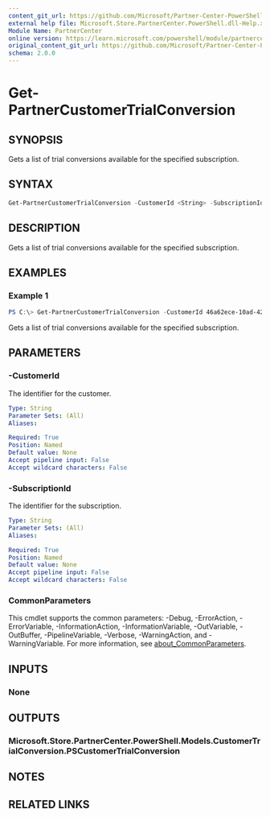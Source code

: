 ```yaml
---
content_git_url: https://github.com/Microsoft/Partner-Center-PowerShell/blob/master/docs/help/Get-PartnerCustomerTrialConversion.md
external help file: Microsoft.Store.PartnerCenter.PowerShell.dll-Help.xml
Module Name: PartnerCenter
online version: https://learn.microsoft.com/powershell/module/partnercenter/Get-PartnerCustomerTrialConversion
original_content_git_url: https://github.com/Microsoft/Partner-Center-PowerShell/blob/master/docs/help/Get-PartnerCustomerTrialConversion.md
schema: 2.0.0
---
```


# Get-PartnerCustomerTrialConversion

## SYNOPSIS
Gets a list of trial conversions available for the specified subscription.

## SYNTAX

```powershell
Get-PartnerCustomerTrialConversion -CustomerId <String> -SubscriptionId <String> [<CommonParameters>]
```

## DESCRIPTION
Gets a list of trial conversions available for the specified subscription.

## EXAMPLES

### Example 1
```powershell
PS C:\> Get-PartnerCustomerTrialConversion -CustomerId 46a62ece-10ad-42e5-b3f1-b2ed53e6fc08 -SubscriptionId 4eaffa18-12f6-441e-b16d-cc9f4a90cfb8
```

Gets a list of trial conversions available for the specified subscription.

## PARAMETERS

### -CustomerId
The identifier for the customer.

```yaml
Type: String
Parameter Sets: (All)
Aliases:

Required: True
Position: Named
Default value: None
Accept pipeline input: False
Accept wildcard characters: False
```

### -SubscriptionId
The identifier for the subscription.

```yaml
Type: String
Parameter Sets: (All)
Aliases:

Required: True
Position: Named
Default value: None
Accept pipeline input: False
Accept wildcard characters: False
```

### CommonParameters
This cmdlet supports the common parameters: -Debug, -ErrorAction, -ErrorVariable, -InformationAction, -InformationVariable, -OutVariable, -OutBuffer, -PipelineVariable, -Verbose, -WarningAction, and -WarningVariable. For more information, see [about_CommonParameters](http://go.microsoft.com/fwlink/?LinkID=113216).

## INPUTS

### None

## OUTPUTS

### Microsoft.Store.PartnerCenter.PowerShell.Models.CustomerTrialConversion.PSCustomerTrialConversion

## NOTES

## RELATED LINKS
